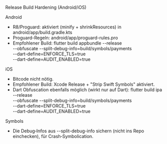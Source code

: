 Release Build Hardening (Android/iOS)

Android
- R8/Proguard: aktiviert (minify + shrinkResources) in android/app/build.gradle.kts
- Proguard-Regeln: android/app/proguard-rules.pro
- Empfohlener Build:
  flutter build appbundle --release \
    --obfuscate --split-debug-info=build/symbols/payments \
    --dart-define=ENFORCE_TLS=true \
    --dart-define=AUDIT_ENABLED=true

iOS
- Bitcode nicht nötig.
- Empfohlener Build: Xcode Release + "Strip Swift Symbols" aktiviert.
- Dart Obfuscation ebenfalls möglich (wirkt nur auf Dart):
  flutter build ipa --release \
    --obfuscate --split-debug-info=build/symbols/payments \
    --dart-define=ENFORCE_TLS=true \
    --dart-define=AUDIT_ENABLED=true

Symbols
- Die Debug‑Infos aus --split-debug-info sichern (nicht ins Repo einchecken), für Crash‑Symbolication.

